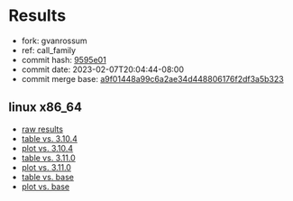 # Results

- fork: gvanrossum
- ref: call_family
- commit hash: [9595e01](https://github.com/gvanrossum/cpython/commit/9595e01)
- commit date: 2023-02-07T20:04:44-08:00
- commit merge base: [a9f01448a99c6a2ae34d448806176f2df3a5b323](https://github.com/gvanrossum/cpython/commit/a9f01448a99c6a2ae34d448806176f2df3a5b323)

## linux x86_64

- [raw results](bm-20230207-linux-x86_64-gvanrossum-call_family-3.12.0a5%2B-9595e01.json)
- [table vs. 3.10.4](bm-20230207-linux-x86_64-gvanrossum-call_family-3.12.0a5%2B-9595e01-vs-3.10.4.md)
- [plot vs. 3.10.4](bm-20230207-linux-x86_64-gvanrossum-call_family-3.12.0a5%2B-9595e01-vs-3.10.4.png)
- [table vs. 3.11.0](bm-20230207-linux-x86_64-gvanrossum-call_family-3.12.0a5%2B-9595e01-vs-3.11.0.md)
- [plot vs. 3.11.0](bm-20230207-linux-x86_64-gvanrossum-call_family-3.12.0a5%2B-9595e01-vs-3.11.0.png)
- [table vs. base](bm-20230207-linux-x86_64-gvanrossum-call_family-3.12.0a5%2B-9595e01-vs-base.md)
- [plot vs. base](bm-20230207-linux-x86_64-gvanrossum-call_family-3.12.0a5%2B-9595e01-vs-base.png)

